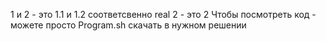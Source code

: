1 и 2 - это 1.1 и 1.2 соответсвенно
real 2 - это 2
Чтобы посмотреть код - можете просто Program.sh скачать в нужном решении
